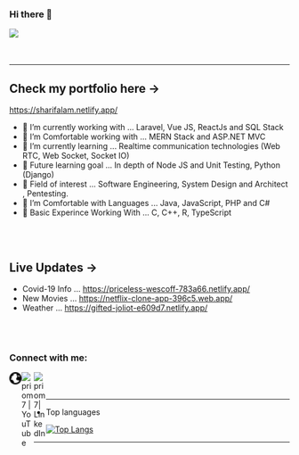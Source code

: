 ### Hi there 👋
![](https://komarev.com/ghpvc/?username=priom7&label=PROFILE+VIEWS)



<!-- <img align="left" alt="priom7" src="https://github.com/Priom7/Priom7/blob/master/images/md.%20sharif%20alam.png" /> -->

<br/>


---


## Check my portfolio here -> 

https://sharifalam.netlify.app/

<!-- ## Check my CV here ->

https://docs.google.com/document/d/1IWM-emYKiK_GJVyps-0ZH69c5gBBsW9-iahWDae0B9U/edit?usp=sharing -->

- 🔭 I’m currently working with ... Laravel, Vue JS, ReactJs and SQL Stack 
- 🔭 I’m Comfortable working with ... MERN Stack and ASP.NET MVC
- 🌱 I’m currently learning ... Realtime communication technologies (Web RTC, Web Socket, Socket IO) 
- 🤔 Future learning goal ... In depth of Node JS and Unit Testing, Python (Django) 
- 🤔 Field of interest ... Software Engineering, System Design and Architect , Pentesting.
- 🔭 I’m Comfortable with Languages ... Java, JavaScript, PHP and C# 
- 🔭 Basic Experince Working With ... C, C++, R, TypeScript


<br/>
<br/>

## Live Updates -> 
- Covid-19 Info ... https://priceless-wescoff-783a66.netlify.app/
- New Movies ... https://netflix-clone-app-396c5.web.app/
- Weather ... https://gifted-joliot-e609d7.netlify.app/

<br/>
<br/>

### Connect with me:

[<img align="left" alt="priom7 | Portfolio" width="22px" class="text-purple" src="https://raw.githubusercontent.com/iconic/open-iconic/master/svg/globe.svg" />][website]
[<img align="left" alt="priom7 | YouTube" width="22px" text_color="red" src="https://cdn.jsdelivr.net/npm/simple-icons@v3/icons/youtube.svg" />][youtube] 
[<img align="left" alt="priom7| LinkedIn" width="22px" text_color="blue" src="https://cdn.jsdelivr.net/npm/simple-icons@v3/icons/linkedin.svg" />][linkedin]  


<br />
<br/>


---

- Top languages

[![Top Langs](https://github-readme-stats.vercel.app/api/top-langs/?username=priom7&langs_count=20&layout=compact&bg_color=ffffff&text_color=000000&show_icons=true&title_color=000000&icon_color=faee1c)](https://github.com/priom7)

---

<br />
<br/>

<!-- ## Github Stats

<img align="left" alt="priom7's Github Stats" src="https://github-readme-stats.codestackr.vercel.app/api?username=priom7&show_icons=true&title_color=f4fa9c&icon_color=faee1c&hide_border=true&bg_color=000000&text_color=feff89" />   -->


<br   />   
   <br />   

[website]: https://sharifalam.netlify.app/
[linkedin]: https://www.linkedin.com/in/md-sharif-alam/
[youtube]: https://www.youtube.com/channel/UCQBNtK0438DJa_uug8sxPqw?view_as=subscriber   

<!--
<img src="https://github-readme-streak-stats.herokuapp.com?user=priom7&theme=jolly" width="700">
-->

<!--  [![GitHub Streak](https://streak-stats.demolab.com?user=priom7&hide_border=true)](https://git.io/streak-stats) -->
<!-- ![Hits](https://hitcounter.pythonanywhere.com/count/tag.svg?url=https://github.com/Priom7hit-counter) -->




<!--
**Priom7/Priom7** is a ✨ _special_ ✨ repository because its `README.md` (this file) appears on your GitHub profile.

Here are some ideas to get you started:

- 🔭 I’m currently working on ... MERN Stack 

- 👯 I’m looking to collaborate on ...
- 🤔 I’m looking for help with ...
- 💬 Ask me about ...
- 📫 How to reach me: ...
- 😄 Pronouns: ...
- ⚡ Fun fact: ...
-->
